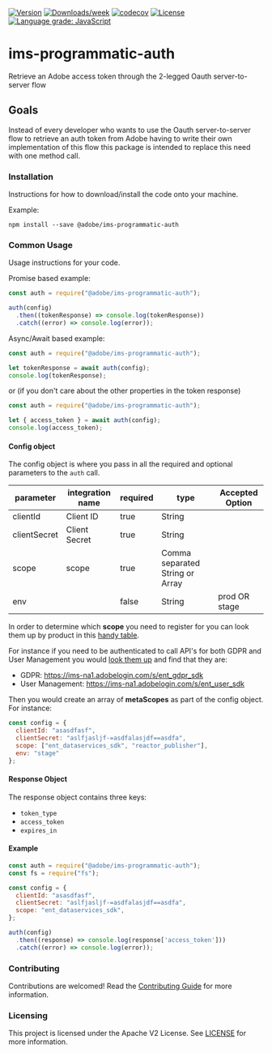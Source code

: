 [![Version](https://img.shields.io/npm/v/@adobe/ims-programmatic-auth.svg)](https://npmjs.org/package/@adobe/ims-programmatic-auth)
[![Downloads/week](https://img.shields.io/npm/dw/@adobe/ims-programmatic-auth.svg)](https://npmjs.org/package/@adobe/ims-programmatic-auth)
[![codecov](https://codecov.io/gh/adobe/ims-programmatic-auth/branch/master/graph/badge.svg)](https://codecov.io/gh/adobe/ims-programmatic-auth)
[![License](https://img.shields.io/badge/License-Apache%202.0-blue.svg)](https://opensource.org/licenses/Apache-2.0)
[![Language grade: JavaScript](https://img.shields.io/lgtm/grade/javascript/g/adobe/ims-programmatic-auth.svg?logo=lgtm&logoWidth=18)](https://lgtm.com/projects/g/adobe/ims-programmatic-auth/context:javascript)

# ims-programmatic-auth

Retrieve an Adobe access token through the 2-legged Oauth server-to-server flow

## Goals

Instead of every developer who wants to use the Oauth server-to-server flow to retrieve an auth token from Adobe having to write their own implementation of this flow this package is intended to replace this need with one method call.

### Installation

Instructions for how to download/install the code onto your machine.

Example:

```
npm install --save @adobe/ims-programmatic-auth
```

### Common Usage

Usage instructions for your code.

Promise based example:

```javascript
const auth = require("@adobe/ims-programmatic-auth");

auth(config)
  .then((tokenResponse) => console.log(tokenResponse))
  .catch((error) => console.log(error));
```

Async/Await based example:

```javascript
const auth = require("@adobe/ims-programmatic-auth");

let tokenResponse = await auth(config);
console.log(tokenResponse);
```

or (if you don't care about the other properties in the token response)

```javascript
const auth = require("@adobe/ims-programmatic-auth");

let { access_token } = await auth(config);
console.log(access_token);
```

#### Config object

The config object is where you pass in all the required and optional parameters to the `auth` call.

| parameter    | integration name | required | type                                    | Accepted Option |
|--------------|------------------| -------- |-----------------------------------------|-----------------|
| clientId     | Client ID        | true     | String                                  |                 |
| clientSecret | Client Secret    | true     | String                                  |                 |
| scope        | scope            | true     | Comma separated String or Array<String> |                 |
| env          |                  | false    | String                                  | prod OR stage   |

In order to determine which **scope** you need to register for you can look them up by product in this [handy table](https://www.adobe.io/authentication/auth-methods.html#!AdobeDocs/adobeio-auth/master/JWT/Scopes.md).

For instance if you need to be authenticated to call API's for both GDPR and User Management you would [look them up](https://www.adobe.io/authentication/auth-methods.html#!AdobeDocs/adobeio-auth/master/JWT/Scopes.md) and find that they are:

- GDPR: https://ims-na1.adobelogin.com/s/ent_gdpr_sdk
- User Management: https://ims-na1.adobelogin.com/s/ent_user_sdk

Then you would create an array of **metaScopes** as part of the config object. For instance:

```javascript
const config = {
  clientId: "asasdfasf",
  clientSecret: "aslfjasljf-=asdfalasjdf==asdfa",
  scope: ["ent_dataservices_sdk", "reactor_publisher"],
  env: "stage"
};
```

#### Response Object

The response object contains three keys:

- `token_type`
- `access_token`
- `expires_in`

#### Example

```javascript
const auth = require("@adobe/ims-programmatic-auth");
const fs = require("fs");

const config = {
  clientId: "asasdfasf",
  clientSecret: "aslfjasljf-=asdfalasjdf==asdfa",
  scope: "ent_dataservices_sdk",
};

auth(config)
  .then((response) => console.log(response['access_token']))
  .catch((error) => console.log(error));
```

### Contributing

Contributions are welcomed! Read the [Contributing Guide](.github/CONTRIBUTING.md) for more information.

### Licensing

This project is licensed under the Apache V2 License. See [LICENSE](LICENSE) for more information.